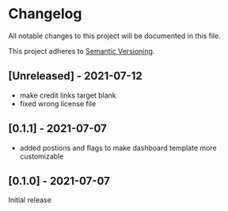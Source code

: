 # Changelog
All notable changes to this project will be documented in this file.

This project adheres to [Semantic Versioning](https://semver.org/spec/v2.0.0.html).

## [Unreleased] - 2021-07-12
- make credit links target blank
- fixed wrong license file

## [0.1.1] - 2021-07-07
- added postions and flags to make dashboard template more customizable

## [0.1.0] - 2021-07-07
Initial release